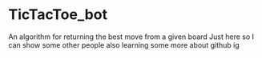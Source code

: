 # TicTacToe_bot
An algorithm for returning the best move from a given board
Just here so I can show some other people
also learning some more about github ig
